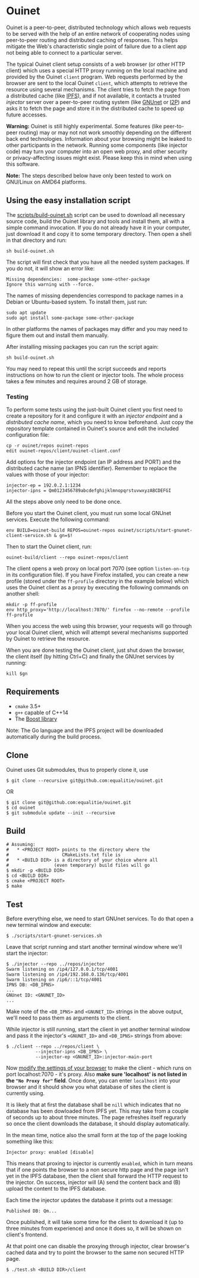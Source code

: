 # Ouinet

Ouinet is a peer-to-peer, distributed technology which allows web requests to
be served with the help of an entire network of cooperating nodes using
peer-to-peer routing and distributed caching of responses.  This helps
mitigate the Web's characteristic single point of failure due to a client app
not being able to connect to a particular server.

The typical Ouinet client setup consists of a web browser (or other HTTP
client) which uses a special HTTP proxy running on the local machine and
provided by the Ouinet `client` program.  Web requests performed by the
browser are sent to the local Ouinet `client`, which attempts to retrieve the
resource using several mechanisms.  The client tries to fetch the page from a
distributed cache (like [IPFS][]), and if not available, it contacts a trusted
*injector* server over a peer-to-peer routing system (like [GNUnet][] or
[I2P][]) and asks it to fetch the page and store it in the distributed cache
to speed up future accesses.

[IPFS]: https://ipfs.io/ "InterPlanetary File System"
[GNUnet]: https://gnunet.org/ "GNU's Framework for Secure Peer-to-Peer Networking"
[I2P]: https://geti2p.net/ "Invisible Internet Project"

**Warning:** Ouinet is still highly experimental.  Some features (like
peer-to-peer routing) may or may not not work smoothly depending on the
different back end technologies.  Information about your browsing might be
leaked to other participants in the network.  Running some components (like
injector code) may turn your computer into an open web proxy, and other
security or privacy-affecting issues might exist.  Please keep this in mind
when using this software.

**Note:** The steps described below have only been tested to work on GNU/Linux
on AMD64 platforms.

## Using the easy installation script

The [scripts/build-ouinet.sh][build-ouinet.sh] script can be used to download
all necessary source code, build the Ouinet library and tools and install
them, all with a simple command invocation.  If you do not already have it in
your computer, just download it and copy it to some temporary directory.  Then
open a shell in that directory and run:

    sh build-ouinet.sh

[build-ouinet.sh]: https://raw.githubusercontent.com/equalitie/ouinet/master/scripts/build-ouinet.sh

The script will first check that you have all the needed system packages.  If
you do not, it will show an error like:

    Missing dependencies:  some-package some-other-package
    Ignore this warning with --force.

The names of missing dependencies correspond to package names in a Debian or
Ubuntu-based system.  To install them, just run:

    sudo apt update
    sudo apt install some-package some-other-package

In other platforms the names of packages may differ and you may need to figure
them out and install them manually.

After installing missing packages you can run the script again:

    sh build-ouinet.sh

You may need to repeat this until the script succeeds and reports instructions
on how to run the client or injector tools.  The whole process takes a few
minutes and requires around 2 GB of storage.

### Testing

To perform some tests using the just-built Ouinet client you first need to
create a repository for it and configure it with an *injector endpoint* and a
*distributed cache name*, which you need to know beforehand.  Just copy the
repository template contained in Ouinet's source and edit the included
configuration file:

    cp -r ouinet/repos ouinet-repos
    edit ouinet-repos/client/ouinet-client.conf

Add options for the injector endpoint (an IP address and PORT) and the
distributed cache name (an IPNS identifier).  Remember to replace the values
with those of your injector:

    injector-ep = 192.0.2.1:1234
    injector-ipns = Qm0123456789abcdefghijklmnopqrstuvwxyzABCDEFGI

All the steps above only need to be done once.

Before you start the Ouinet client, you must run some local GNUnet services.
Execute the following command:

    env BUILD=ouinet-build REPOS=ouinet-repos ouinet/scripts/start-gnunet-client-service.sh & gn=$!

Then to start the Ouinet client, run:

    ouinet-build/client --repo ouinet-repos/client

The client opens a web proxy on local port 7070 (see option `listen-on-tcp` in
its configuration file).  If you have Firefox installed, you can create a new
profile (stored under the `ff-profile` directory in the example below) which
uses the Ouinet client as a proxy by executing the following commands on
another shell:

    mkdir -p ff-profile
    env http_proxy='http://localhost:7070/' firefox --no-remote --profile ff-profile

When you access the web using this browser, your requests will go through your
local Ouinet client, which will attempt several mechanisms supported by Ouinet
to retrieve the resource.

When you are done testing the Ouinet client, just shut down the browser, the
client itself (by hitting Ctrl+C) and finally the GNUnet services by running:

    kill $gn

## Requirements

* `cmake` 3.5+
* `g++` capable of C++14
* The [Boost library](http://www.boost.org/)

Note: The Go language and the IPFS project will be downloaded automatically
during the build process.

## Clone

Ouinet uses Git submodules, thus to properly clone it, use

```
$ git clone --recursive git@github.com:equalitie/ouinet.git
```

OR

```
$ git clone git@github.com:equalitie/ouinet.git
$ cd ouinet
$ git submodule update --init --recursive
```

## Build

```
# Assuming:
#   * <PROJECT ROOT> points to the directory where the
#                    CMakeLists.txt file is
#   * <BUILD DIR> is a directory of your choice where all
#                 (even temporary) build files will go
$ mkdir -p <BUILD DIR>
$ cd <BUILD DIR>
$ cmake <PROJECT ROOT>
$ make
```

## Test

Before everything else, we need to start GNUnet services. To do that
open a new terminal window and execute:

```
$ ./scripts/start-gnunet-services.sh
```

Leave that script running and start another terminal window where we'll start
the injector:

```
$ ./injector --repo ../repos/injector
Swarm listening on /ip4/127.0.0.1/tcp/4001
Swarm listening on /ip4/192.168.0.136/tcp/4001
Swarm listening on /ip6/::1/tcp/4001
IPNS DB: <DB_IPNS>
...
GNUnet ID: <GNUNET_ID>
...
```

Make note of the `<DB_IPNS>` and `<GNUNET_ID>` strings in the above output,
we'll need to pass them as arguments to the client.

While injector is still running, start the client in yet another terminal
window and pass it the injector's `<GNUNET_ID>` and `<DB_IPNS>` strings from
above:

```
$ ./client --repo ../repos/client \
           --injector-ipns <DB_IPNS> \
           --injector-ep <GNUNET_ID>:injector-main-port
```

Now [modify the settings of your
browser](http://www.wikihow.com/Enter-Proxy-Settings-in-Firefox) to make the
client - which runs on port localhost:7070 - it's proxy. Also **make sure
'localhost' is not listed in the `"No Proxy for"` field**. Once done, you can
enter `localhost` into your browser and it should show you what database of
sites the client is currently using.

It is likely that at first the database shall be `nill` which indicates that
no database has been dowloaded from IPFS yet. This may take from a couple of
seconds up to about three minutes. The page refreshes itself regurarly so
once the client downloads the database, it should display automatically.

In the mean time, notice also the small form at the top of the page looking
something like this:

```
Injector proxy: enabled [disable]
```

This means that proxing to injector is currently `enabled`, which in turn
means that if one points the browser to a non secure http page and the page
isn't yet in the IPFS database, then the client shall forward the HTTP
request to the injector. On success, injector will (A) send the content
back and (B) upload the content to the IPFS database.

Each time the injector updates the database it prints out a message:

```
Published DB: Qm...
```

Once published, it will take some time for the client to download it
(up to three minutes from experience) and once it does so, it will be shown
on client's frontend.

At that point one can disable the proxying through injector, clear
browser's cached data and try to point the browser to the same non secured
HTTP page.

```
$ ./test.sh <BUILD DIR>/client
```

